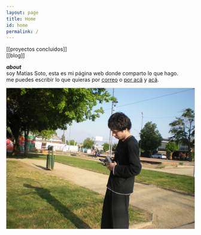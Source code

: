 ```yaml
---
layout: page
title: Home
id: home
permalink: /
---
```

<!-- <strong>recientes</strong>

<ul>
  {% assign recent_notes = site.notes | sort: "last_modified_at_timestamp" | reverse %}
  {% for note in recent_notes limit: 5 %}
    <li>
      {{ note.last_modified_at | date: "%Y-%m-%d" }} — <a class="internal-link" href="{{ note.url }}">{{ note.title }}</a>
    </li>
  {% endfor %}
</ul>
 -->
[[proyectos concluidos]]  
[[blog]]  

***about***  
soy Matias Soto, esta es mi página web donde comparto lo que hago.  
me puedes escribir lo que quieras por [correo](mailto:matiasandres.soto@gmail.com) o [por acá](https://www.instagram.com/m4507o/) y [acá](https://www.instagram.com/armisticio/).

![](DSCN9811%203.jpg)

<style>
  .wrapper {
    max-width: 46em;
  }
</style>